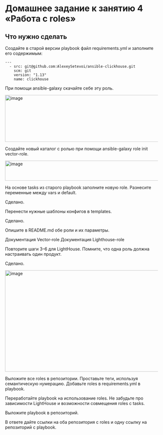 # Домашнее задание к занятию 4 «Работа с roles»
## Что нужно сделать

Создайте в старой версии playbook файл requirements.yml и заполните его содержимым:

```
---
  - src: git@github.com:AlexeySetevoi/ansible-clickhouse.git
    scm: git
    version: "1.13"
    name: clickhouse 
```

При помощи ansible-galaxy скачайте себе эту роль.

<img width="1085" height="155" alt="image" src="https://github.com/user-attachments/assets/8dd8d5d4-3fd7-4491-8503-de278d855a16" />


Создайте новый каталог с ролью при помощи ansible-galaxy role init vector-role.

<img width="1042" height="66" alt="image" src="https://github.com/user-attachments/assets/0c8b13ae-94f2-48df-8088-51876d4be3c5" />


На основе tasks из старого playbook заполните новую role. Разнесите переменные между vars и default.

Сделано.

Перенести нужные шаблоны конфигов в templates.

Сделано.

Опишите в README.md обе роли и их параметры. 

Документация Vector-role
Документация Lighthouse-role

Повторите шаги 3–6 для LightHouse. Помните, что одна роль должна настраивать один продукт.

Сделано.

<img width="902" height="335" alt="image" src="https://github.com/user-attachments/assets/6fd536cb-36b5-4849-a596-b5e828c1fd92" />


Выложите все roles в репозитории. Проставьте теги, используя семантическую нумерацию. Добавьте roles в requirements.yml в playbook.

Переработайте playbook на использование roles. Не забудьте про зависимости LightHouse и возможности совмещения roles с tasks.

Выложите playbook в репозиторий.

В ответе дайте ссылки на оба репозитория с roles и одну ссылку на репозиторий с playbook.
